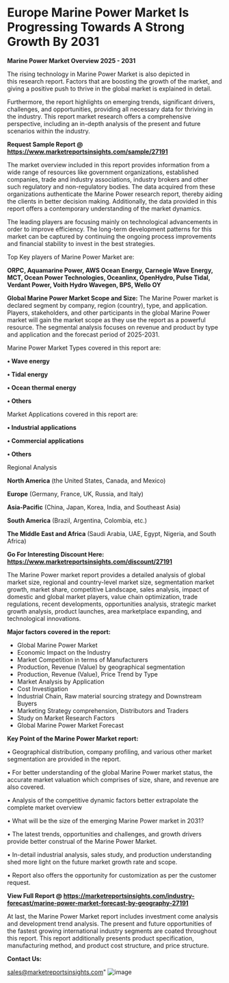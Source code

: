  # Europe Marine Power Market Is Progressing Towards A Strong Growth By 2031

<Strong> Marine Power Market Overview 2025 - 2031</strong>

The rising technology in Marine Power Market is also depicted in this research report. Factors that are boosting the growth of the market, and giving a positive push to thrive in the global market is explained in detail.

Furthermore, the report highlights on emerging trends, significant drivers, challenges, and opportunities, providing all necessary data for thriving in the industry. This report market research offers a comprehensive perspective, including an in-depth analysis of the present and future scenarios within the industry.

<strong>Request Sample Report @ <a href=https://www.marketreportsinsights.com/sample/27191>https://www.marketreportsinsights.com/sample/27191</a></strong>

The market overview included in this report provides information from a wide range of resources like government organizations, established companies, trade and industry associations, industry brokers and other such regulatory and non-regulatory bodies. The data acquired from these organizations authenticate the Marine Power research report, thereby aiding the clients in better decision making. Additionally, the data provided in this report offers a contemporary understanding of the market dynamics.

The leading players are focusing mainly on technological advancements in order to improve efficiency. The long-term development patterns for this market can be captured by continuing the ongoing process improvements and financial stability to invest in the best strategies.

Top Key players of Marine Power Market are:

<strong>ORPC, Aquamarine Power, AWS Ocean Energy, Carnegie Wave Energy, MCT, Ocean Power Technologies, Oceanlinx, OpenHydro, Pulse Tidal, Verdant Power, Voith Hydro Wavegen, BPS, Wello OY</strong>

<strong><b>Global Marine Power Market Scope and Size:</b></strong>
The Marine Power market is declared segment by company, region (country), type, and application. Players, stakeholders, and other participants in the global Marine Power market will gain the market scope as they use the report as a powerful resource. The segmental analysis focuses on revenue and product by type and application and the forecast period of 2025-2031.

Marine Power Market Types covered in this report are:

<strong>• Wave energy

• Tidal energy

• Ocean thermal energy

• Others</strong>

Market Applications covered in this report are:

<strong>• Industrial applications

• Commercial applications

• Others</strong> 

Regional Analysis

<strong>North America</strong> (the United States, Canada, and Mexico)

<strong>Europe</strong> (Germany, France, UK, Russia, and Italy)

<strong>Asia-Pacific</strong> (China, Japan, Korea, India, and Southeast Asia)

<strong>South America</strong> (Brazil, Argentina, Colombia, etc.)

<strong>The Middle East and Africa</strong> (Saudi Arabia, UAE, Egypt, Nigeria, and South Africa)

<strong>Go For Interesting Discount Here: <a href=https://www.marketreportsinsights.com/discount/27191>https://www.marketreportsinsights.com/discount/27191</a></strong>

The Marine Power market report provides a detailed analysis of global market size, regional and country-level market size, segmentation market growth, market share, competitive Landscape, sales analysis, impact of domestic and global market players, value chain optimization, trade regulations, recent developments, opportunities analysis, strategic market growth analysis, product launches, area marketplace expanding, and technological innovations.

<strong><b>Major factors covered in the report:</b></strong>
<ul>
  <li>Global Marine Power Market </li>
  <li>Economic Impact on the Industry</li>
  <li>Market Competition in terms of Manufacturers</li>
  <li>Production, Revenue (Value) by geographical segmentation</li>
  <li>Production, Revenue (Value), Price Trend by Type</li>
  <li>Market Analysis by Application</li>
  <li>Cost Investigation</li>
  <li>Industrial Chain, Raw material sourcing strategy and Downstream Buyers</li>
  <li>Marketing Strategy comprehension, Distributors and Traders</li>
  <li>Study on Market Research Factors</li>
  <li>Global Marine Power Market Forecast</li>
</ul>

<strong><b>Key Point of the Marine Power Market report:</b></strong>

• Geographical distribution, company profiling, and various other market segmentation are provided in the report.

• For better understanding of the global Marine Power market status, the accurate market valuation which comprises of size, share, and revenue are also covered.

• Analysis of the competitive dynamic factors better extrapolate the complete market overview

• What will be the size of the emerging Marine Power market in 2031?

• The latest trends, opportunities and challenges, and growth drivers provide better construal of the Marine Power Market.

• In-detail industrial analysis, sales study, and production understanding shed more light on the future market growth rate and scope.

• Report also offers the opportunity for customization as per the customer request.

<strong><b>View Full Report @ <a href=https://marketreportsinsights.com/industry-forecast/marine-power-market-forecast-by-geography-27191>https://marketreportsinsights.com/industry-forecast/marine-power-market-forecast-by-geography-27191</a></b></strong>


At last, the Marine Power Market report includes investment come analysis and development trend analysis. The present and future opportunities of the fastest growing international industry segments are coated throughout this report. This report additionally presents product specification, manufacturing method, and product cost structure, and price structure.

<strong>Contact Us:</strong>

sales@marketreportsinsights.com"
![image](https://github.com/user-attachments/assets/88ec3977-e188-446e-950a-4a140bdf3130)
